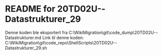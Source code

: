 # README for 20TD02U--Datastrukturer_29
Denne koden ble eksportert fra C:\WikiMigration\git\code_dump\20TD02U--Datastrukturer.md
Link til denne koden: C:\WikiMigration\git\code_repo\ShellScripts\20TD02U--Datastrukturer_29.sh
